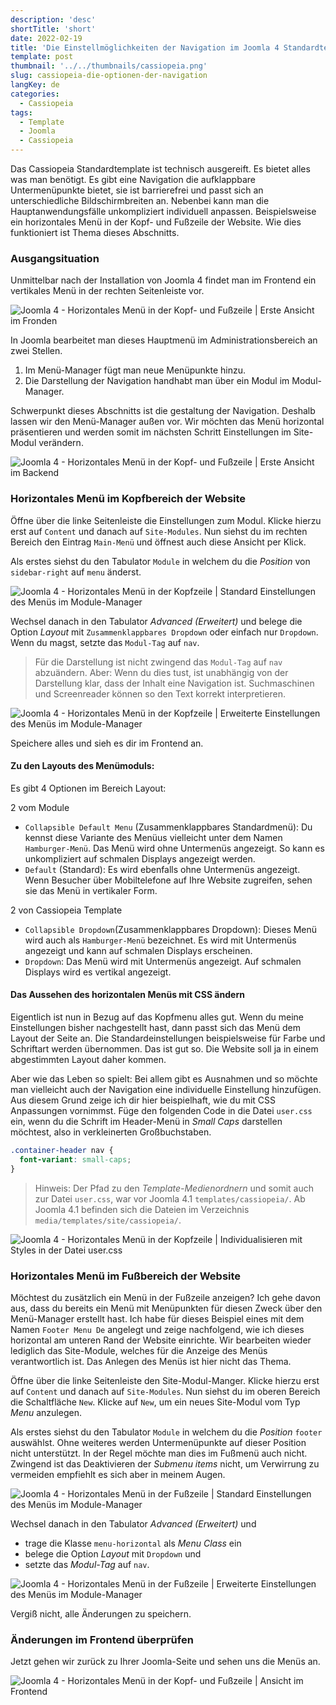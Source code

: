 ```yaml
---
description: 'desc'
shortTitle: 'short'
date: 2022-02-19
title: 'Die Einstellmöglichkeiten der Navigation im Joomla 4 Standardtemplate Cassiopeia'
template: post
thumbnail: '../../thumbnails/cassiopeia.png'
slug: cassiopeia-die-optionen-der-navigation
langKey: de
categories:
  - Cassiopeia
tags:
  - Template
  - Joomla
  - Cassiopeia
---
```


Das Cassiopeia Standardtemplate ist technisch ausgereift. Es bietet alles was man benötigt. Es gibt eine Navigation die aufklappbare Untermenüpunkte bietet, sie ist barrierefrei und passt sich an unterschiedliche Bildschirmbreiten an. Nebenbei kann man die Hauptanwendungsfälle unkompliziert individuell anpassen. Beispielsweise ein horizontales Menü in der Kopf- und Fußzeile der Website. Wie dies funktioniert ist Thema dieses Abschnitts.

### Ausgangsituation

Unmittelbar nach der Installation von Joomla 4 findet man im Frontend ein vertikales Menü in der rechten Seitenleiste vor.

![Joomla 4 - Horizontales Menü in der Kopf- und Fußzeile | Erste Ansicht im Fronden](/images/menu_footer_frontend1.png)

In Joomla bearbeitet man dieses Hauptmenü im Administrationsbereich an zwei Stellen.

1. Im Menü-Manager fügt man neue Menüpunkte hinzu.
2. Die Darstellung der Navigation handhabt man über ein Modul im Modul-Manager.

Schwerpunkt dieses Abschnitts ist die gestaltung der Navigation. Deshalb lassen wir den Menü-Manager außen vor. Wir möchten das Menü horizontal präsentieren und werden somit im nächsten Schritt Einstellungen im Site-Modul verändern.

![Joomla 4 - Horizontales Menü in der Kopf- und Fußzeile | Erste Ansicht im Backend](/images/menu_footer_backend1.png)

### Horizontales Menü im Kopfbereich der Website

Öffne über die linke Seitenleiste die Einstellungen zum Modul. Klicke hierzu erst auf `Content` und danach auf `Site-Modules`. Nun siehst du im rechten Bereich den Eintrag `Main-Menü` und öffnest auch diese Ansicht per Klick.

Als erstes siehst du den Tabulator `Module` in welchem du die _Position_ von `sidebar-right` auf `menu` änderst.

![Joomla 4 - Horizontales Menü in der Kopfzeile | Standard Einstellungen des Menüs im Module-Manager](/images/menu_header_module.png)

Wechsel danach in den Tabulator _Advanced (Erweitert)_ und belege die Option _Layout_ mit `Zusammenklappbares Dropdown` oder einfach nur `Dropdown`. Wenn du magst, setzte das `Modul-Tag` auf `nav`.

> Für die Darstellung ist nicht zwingend das `Modul-Tag` auf `nav` abzuändern. Aber: Wenn du dies tust, ist unabhängig von der Darstellung klar, dass der Inhalt eine Navigation ist. Suchmaschinen und Screenreader können so den Text korrekt interpretieren.

![Joomla 4 - Horizontales Menü in der Kopfzeile | Erweiterte Einstellungen des Menüs im Module-Manager](/images/menu_header_advanced.png)

Speichere alles und sieh es dir im Frontend an.

#### Zu den Layouts des Menümoduls:

Es gibt 4 Optionen im Bereich Layout:

2 vom Module

- `Collapsible Default Menu` (Zusammenklappbares Standardmenü): Du kennst diese Variante des Menüus vielleicht unter dem Namen `Hamburger-Menü`. Das Menü wird ohne Untermenüs angezeigt. So kann es unkompliziert auf schmalen Displays angezeigt werden.
- `Default` (Standard): Es wird ebenfalls ohne Untermenüs angezeigt. Wenn Besucher über Mobiltelefone auf Ihre Website zugreifen, sehen sie das Menü in vertikaler Form.

2 von Cassiopeia Template

- `Collapsible Dropdown`(Zusammenklappbares Dropdown): Dieses Menü wird auch als `Hamburger-Menü` bezeichnet. Es wird mit Untermenüs angezeigt und kann auf schmalen Displays erscheinen.
- `Dropdown`: Das Menü wird mit Untermenüs angezeigt. Auf schmalen Displays wird es vertikal angezeigt.

#### Das Aussehen des horizontalen Menüs mit CSS ändern

Eigentlich ist nun in Bezug auf das Kopfmenu alles gut. Wenn du meine Einstellungen bisher nachgestellt hast, dann passt sich das Menü dem Layout der Seite an. Die Standardeinstellungen beispielsweise für Farbe und Schriftart werden übernommen. Das ist gut so. Die Website soll ja in einem abgestimmten Layout daher kommen.

Aber wie das Leben so spielt: Bei allem gibt es Ausnahmen und so möchte man vielleicht auch der Navigation eine individuelle Einstellung hinzufügen. Aus diesem Grund zeige ich dir hier beispielhaft, wie du mit CSS Anpassungen vornimmst. Füge den folgenden Code in die Datei `user.css` ein, wenn du die Schrift im Header-Menü in _Small Caps_ darstellen möchtest, also in verkleinerten Großbuchstaben.

```CSS
.container-header nav {
  font-variant: small-caps;
}
```

> Hinweis: Der Pfad zu den _Template-Medienordnern_ und somit auch zur Datei `user.css`, war vor Joomla 4.1 `templates/cassiopeia/`. Ab Joomla 4.1 befinden sich die Dateien im Verzeichnis `media/templates/site/cassiopeia/`.

![Joomla 4 - Horizontales Menü in der Kopfzeile | Individualisieren mit Styles in der Datei user.css](/images/menu_header_usercss.png)

### Horizontales Menü im Fußbereich der Website

Möchtest du zusätzlich ein Menü in der Fußzeile anzeigen? Ich gehe davon aus, dass du bereits ein Menü mit Menüpunkten für diesen Zweck über den Menü-Manager erstellt hast. Ich habe für dieses Beispiel eines mit dem Namen `Footer Menu De` angelegt und zeige nachfolgend, wie ich dieses horizontal am unteren Rand der Website einrichte. Wir bearbeiten wieder lediglich das Site-Module, welches für die Anzeige des Menüs verantwortlich ist. Das Anlegen des Menüs ist hier nicht das Thema.

Öffne über die linke Seitenleiste den Site-Modul-Manger. Klicke hierzu erst auf `Content` und danach auf `Site-Modules`. Nun siehst du im oberen Bereich die Schaltfläche `New`. Klicke auf `New`, um ein neues Site-Modul vom Typ _Menu_ anzulegen.

Als erstes siehst du den Tabulator `Module` in welchem du die _Position_ `footer` auswählst. Ohne weiteres werden Untermenüpunkte auf dieser Position nicht unterstützt. In der Regel möchte man dies im Fußmenü auch nicht. Zwingend ist das Deaktivieren der _Submenu items_ nicht, um Verwirrung zu vermeiden empfiehlt es sich aber in meinem Augen.

![Joomla 4 - Horizontales Menü in der Fußzeile | Standard Einstellungen des Menüs im Module-Manager](/images/menu_footer_module.png)

Wechsel danach in den Tabulator _Advanced (Erweitert)_ und

- trage die Klasse `menu-horizontal` als _Menu Class_ ein
- belege die Option _Layout_ mit `Dropdown` und
- setzte das _Modul-Tag_ auf `nav`.

![Joomla 4 - Horizontales Menü in der Fußzeile | Erweiterte Einstellungen des Menüs im Module-Manager](/images/menu_footer_advanced.png)

Vergiß nicht, alle Änderungen zu speichern.

### Änderungen im Frontend überprüfen

Jetzt gehen wir zurück zu Ihrer Joomla-Seite und sehen uns die Menüs an.

![Joomla 4 - Horizontales Menü in der Kopf- und Fußzeile | Ansicht im Frontend](/images/menu_header_frontendview.png)
